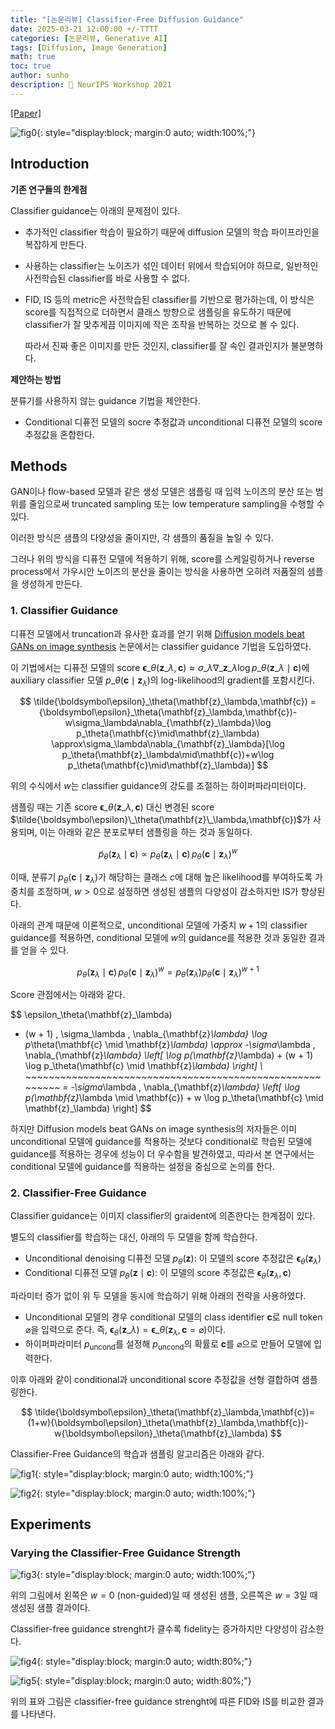 ```yaml
---
title: "[논문리뷰] Classifier-Free Diffusion Guidance"
date: 2025-03-21 12:00:00 +/-TTTT
categories: [논문리뷰, Generative AI]
tags: [Diffusion, Image Generation]
math: true
toc: true
author: sunho
description: 📝 NeurIPS Workshop 2021
---
```


[[Paper]](https://arxiv.org/abs/2207.12598)

![fig0](paper/CFG-0.png){: style="display:block; margin:0 auto; width:100%;"}

## Introduction

**기존 연구들의 한계점**

Classifier guidance는 아래의 문제점이 있다.

- 추가적인 classifier 학습이 필요하기 때문에 diffusion 모델의 학습 파이프라인을 복잡하게 만든다.
- 사용하는 classifier는 노이즈가 섞인 데이터 위에서 학습되어야 하므로, 일반적인 사전학습된 classifier를 바로 사용할 수 없다.
- FID, IS 등의 metric은 사전학습된 classifier를 기반으로 평가하는데, 이 방식은 score를 직접적으로 더하면서 클래스 방향으로 샘플링을 유도하기 때문에 classifier가 잘 맞추게끔 이미지에 작은 조작을 반복하는 것으로 볼 수 있다.

    따라서 진짜 좋은 이미지를 만든 것인지, classifier를 잘 속인 결과인지가 불분명하다.

**제안하는 방법**

분류기를 사용하지 않는 guidance 기법을 제안한다.

- Conditional 디퓨전 모델의 socre 추정값과 unconditional 디퓨전 모델의 score 추정값을 혼합한다.

## Methods

GAN이나 flow-based 모델과 같은 생성 모델은 샘플링 때 입력 노이즈의 분산 또는 범위를 줄임으로써 truncated sampling 또는 low temperature sampling을 수행할 수 있다.

이러한 방식은 샘플의 다양성을 줄이지만, 각 샘플의 품질을 높일 수 있다.

그러나 위의 방식을 디퓨전 모델에 적용하기 위해, score를 스케일링하거나 reverse process에서 가우시안 노이즈의 분산을 줄이는 방식을 사용하면 오히려 저품질의 샘플을 생성하게 만든다.

### 1. Classifier Guidance

디퓨전 모델에서 truncation과 유사한 효과를 얻기 위해 [Diffusion models beat GANs on image synthesis]() 논문에서는 classifier guidance 기법을 도입하였다.

이 기법에서는 디퓨전 모델의 score ${\boldsymbol\epsilon}\_\theta(\mathbf{z}\_\lambda,\mathbf{c})\approx\sigma\_\lambda\nabla\_{\mathbf{z}\_\lambda}\log p\_\theta(\mathbf{z}\_\lambda\mid\mathbf{c})$에 auxiliary classifier 모델 $p\_\theta(\mathbf{c}\mid\mathbf{z}_\lambda)$의 log-likelihood의 gradient를 포함시킨다.

$$
\tilde{\boldsymbol\epsilon}_\theta(\mathbf{z}_\lambda,\mathbf{c})
={\boldsymbol\epsilon}_\theta(\mathbf{z}_\lambda,\mathbf{c})-w\sigma_\lambda\nabla_{\mathbf{z}_\lambda}\log p_\theta(\mathbf{c}\mid\mathbf{z}_\lambda)
\approx\sigma_\lambda\nabla_{\mathbf{z}_\lambda}[\log p_\theta(\mathbf{z}_\lambda\mid\mathbf{c})+w\log p_\theta(\mathbf{c}\mid\mathbf{z}_\lambda)]
$$

위의 수식에서 $w$는 classifier guidance의 강도를 조절하는 하이퍼파라미터이다.

샘플링 때는 기존 score ${\boldsymbol\epsilon}\_\theta(\mathbf{z}\_\lambda,\mathbf{c})$ 대신 변경된 score $\tilde{\boldsymbol\epsilon}\_\theta(\mathbf{z}\_\lambda,\mathbf{c})$가 사용되며, 이는 아래와 같은 분포로부터 샘플링을 하는 것과 동일하다.

$$
\tilde{p}_\theta(\mathbf{z}_\lambda \mid \mathbf{c})
\propto p_\theta(\mathbf{z}_\lambda \mid \mathbf{c}) \, p_\theta(\mathbf{c} \mid \mathbf{z}_\lambda)^w
$$

이때, 분류기 $p_\theta(\mathbf{c} \mid \mathbf{z}_\lambda)$가 해당하는 클래스 $c$에 대해 높은 likelihood를 부여하도록 가중치를 조정하며, $w>0$으로 설정하면 생성된 샘플의 다양성이 감소하지만 IS가 향상된다.

아래의 관계 때문에 이론적으로, unconditional 모델에 가중치 $w+1$의 classifier guidance를 적용하면, conditional 모델에 $w$의 guidance를 적용한 것과 동일한 결과를 얻을 수 있다.

$$
p_\theta(\mathbf{z}_\lambda \mid \mathbf{c}) \, p_\theta(\mathbf{c} \mid \mathbf{z}_\lambda)^w
=p_\theta(\mathbf{z}_\lambda)p_\theta(\mathbf{c} \mid \mathbf{z}_\lambda)^{w+1}
$$

Score 관점에서는 아래와 같다.

$$
\epsilon_\theta(\mathbf{z}_\lambda)
- (w + 1) \, \sigma_\lambda \, \nabla_{\mathbf{z}_\lambda} \log p_\theta(\mathbf{c} \mid \mathbf{z}_\lambda)
\approx -\sigma_\lambda \, \nabla_{\mathbf{z}_\lambda}
\left[
\log p(\mathbf{z}_\lambda) + (w + 1) \log p_\theta(\mathbf{c} \mid \mathbf{z}_\lambda)
\right]
\\ ~~~~~~~~~~~~~~~~~~~~~~~~~~~~~~~~~~~~~~~~~~~~~~~~~~~~~~~~~
= -\sigma_\lambda \, \nabla_{\mathbf{z}_\lambda}
\left[
\log p(\mathbf{z}_\lambda \mid \mathbf{c}) + w \log p_\theta(\mathbf{c} \mid \mathbf{z}_\lambda)
\right]
$$

하지만 Diffusion models beat GANs on image synthesis의 저자들은 이미 unconditional 모델에 guidance를 적용하는 것보다 conditional로 학습된 모델에 guidance를 적용하는 경우에 성능이 더 우수함을 발견하였고, 따라서 본 연구에서는 conditional 모델에 guidance를 적용하는 설정을 중심으로 논의를 한다.

### 2. Classifier-Free Guidance

Classifier guidance는 이미지 classifier의 graident에 의존한다는 한계점이 있다.

별도의 classifier를 학습하는 대신, 아래의 두 모델을 함께 학습한다.

- Unconditional denoising 디퓨전 모델 $p_\theta(\mathbf{z})$: 이 모델의 score 추정값은 $\boldsymbol\epsilon_\theta(\mathbf{z}_\lambda)$
- Conditional 디퓨전 모델 $p_\theta(\mathbf{z}\mid\mathbf{c})$: 이 모델의 score 추정값은 $\boldsymbol\epsilon_\theta(\mathbf{z}_\lambda,\mathbf{c})$

파라미터 증가 없이 위 두 모델을 동시에 학습하기 위해 아래의 전략을 사용하였다.

- Unconditional 모델의 경우 conditional 모델의 class identifier $\mathbf{c}$로 null token $\varnothing$을 입력으로 준다. 즉, $\boldsymbol\epsilon_\theta(\mathbf{z}\_\lambda)=\boldsymbol\epsilon\_\theta(\mathbf{z}_\lambda,\mathbf{c}=\varnothing)$이다.
- 하이퍼파라미터 $p_{\text{uncond}}$를 설정해 $p_{\text{uncond}}$의 확률로 $\mathbf{c}$를 $\varnothing$으로 만들어 모델에 입력한다.

이후 아래와 같이 conditional과 unconditional score 추정값을 선형 결합하여 샘플링한다.

$$
\tilde{\boldsymbol\epsilon}_\theta(\mathbf{z}_\lambda,\mathbf{c})=
(1+w){\boldsymbol\epsilon}_\theta(\mathbf{z}_\lambda,\mathbf{c})-w{\boldsymbol\epsilon}_\theta(\mathbf{z}_\lambda)
$$

Classifier-Free Guidance의 학습과 샘플링 알고리즘은 아래와 같다.

![fig1](paper/CFG-1.png){: style="display:block; margin:0 auto; width:100%;"}

![fig2](paper/CFG-2.png){: style="display:block; margin:0 auto; width:100%;"}

## Experiments

### Varying the Classifier-Free Guidance Strength

![fig3](paper/CFG-3.png){: style="display:block; margin:0 auto; width:100%;"}

위의 그림에서 왼쪽은 $w=0$ (non-guided)일 때 생성된 샘플, 오른쪽은 $w=3$일 때 생성된 샘플 결과이다.

Classifier-free guidance strenght가 클수록 fidelity는 증가하지만 다양성이 감소한다.

![fig4](paper/CFG-4.png){: style="display:block; margin:0 auto; width:80%;"}

![fig5](paper/CFG-5.png){: style="display:block; margin:0 auto; width:80%;"}

위의 표와 그림은 classifier-free guidance strenght에 따른 FID와 IS를 비교한 결과를 나타낸다.
